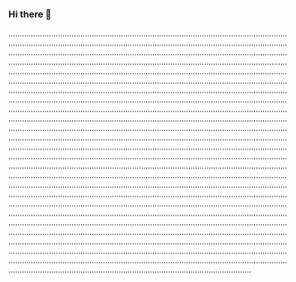 ### Hi there 👋

........................................................................................................................................................................................................................................................................................................................................................................................................................................................................................................................................................................................................................................................................................................................................................................................................................................................................................................................................................................................................................................................................................................................................................................................................................................................................................................................................................................................................................................................................................................................................................................................................................................................................................................................................................................................................................................................................................................................................................................................................................................................................................................................................................................................................................................................................................................................................................................................................................................................................................................................................................................................................................................................................................................................................................................................................................................................................................................................................................................................................................................................................................................................................................................................................................................................................................................................................